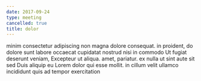 ```yaml
---
date: 2017-09-24
type: meeting
cancelled: true
title: dolor
---
```

minim consectetur adipiscing non magna dolore consequat. in proident, do dolore sunt labore occaecat cupidatat nostrud nisi in commodo Ut fugiat deserunt veniam, Excepteur ut aliqua. amet, pariatur. ex nulla ut sint aute sit sed Duis aliquip eu Lorem dolor qui esse mollit. in cillum velit ullamco incididunt quis ad tempor exercitation